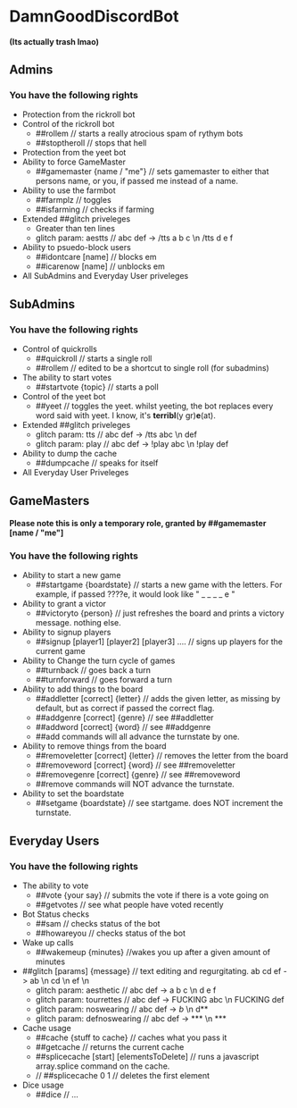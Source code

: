 # DamnGoodDiscordBot
#### (Its actually trash lmao)


## **Admins**

### You have the following rights
+ Protection from the rickroll bot
+ Control of the rickroll bot
    + ##rollem      // starts a really atrocious spam of rythym bots
    + ##stoptheroll // stops that hell
+ Protection from the yeet bot
+ Ability to force GameMaster
    + ##gamemaster {name / "me"}  // sets gamemaster to either that persons name, or you, if passed me instead of a name.
+ Ability to use the farmbot
    + ##farmplz   // toggles
    + ##isfarming // checks if farming
+ Extended ##glitch priveleges
    + Greater than ten lines
    + glitch param: aestts         // abc def -> /tts a b c \n /tts d e f
+ Ability to psuedo-block users
    + ##idontcare [name]  // blocks em
    + ##icarenow  [name]  // unblocks em
+ All SubAdmins and Everyday User priveleges


## **SubAdmins**

### You have the following rights
+ Control of quickrolls
    + ##quickroll // starts a single roll
    + ##rollem    // edited to be a shortcut to single roll (for subadmins)
+ The ability to start votes
    + ##startvote {topic}   // starts a poll
+ Control of the yeet bot
    + ##yeet  // toggles the yeet. whilst yeeting, the bot replaces every word said with yeet. I know, it's **terribl**(y gr)**e**(at).
+ Extended ##glitch priveleges
    + glitch param: tts            // abc def -> /tts abc \n def
    + glitch param: play           // abc def -> !play abc \n !play def
+ Ability to dump the cache
    + ##dumpcache // speaks for itself
+ All Everyday User Priveleges


## **GameMasters**
#### Please note this is only a temporary role, granted by ##gamemaster [name / "me"]

### You have the following rights
+ Ability to start a new game
    + ##startgame {boardstate}   // starts a new game with the letters. For example, if passed ????e, it would look like " _ _ _ _ e "
+ Ability to grant a victor
    + ##victoryto {person}  // just refreshes the board and prints a victory message. nothing else.
+ Ability to signup players
    + ##signup [player1] [player2] [player3] .... // signs up players for the current game
+ Ability to Change the turn cycle of games
    + ##turnback     // goes back a turn
    + ##turnforward  // goes forward a turn
+ Ability to add things to the board
    + ##addletter [correct] {letter}  // adds the given letter, as missing by default, but as correct if passed the correct flag.
    + ##addgenre [correct] {genre}    // see ##addletter
    + ##addword [correct] {word}      // see ##addgenre 
    + ##add commands will all advance the turnstate by one.
+ Ability to remove things from the board
    + ##removeletter [correct] {letter} // removes the letter from the board
    + ##removeword [correct] {word}     // see ##removeletter
    + ##removegenre [correct] {genre}   // see ##removeword
    + ##remove commands will NOT advance the turnstate.
+ Ability to set the boardstate
    + ##setgame {boardstate}  // see startgame. does NOT increment the turnstate.


## **Everyday Users**

### You have the following rights
+ The ability to vote
    + ##vote {your say}  // submits the vote if there is a vote going on
    + ##getvotes         // see what people have voted recently
+ Bot Status checks
    + ##sam // checks status of the bot
    + ##howareyou // checks status of the bot
+ Wake up calls
    + ##wakemeup {minutes}  //wakes you up after a given amount of minutes
+ ##glitch [params] {message} // text editing and regurgitating. ab cd ef -> ab \n cd \n ef \n
    + glitch param: aesthetic      // abc def -> a b c \n d e f
    + glitch param: tourrettes     // abc def -> FUCKING abc \n FUCKING def
    + glitch param: noswearing     // abc def -> *b* \n d**
    + glitch param: defnoswearing  // abc def -> *** \n ***
+ Cache usage
    + ##cache {stuff to cache} // caches what you pass it
    + ##getcache // returns the current cache
    + ##splicecache [start] [elementsToDelete] // runs a javascript array.splice command on the cache. 
    + // ##splicecache 0 1 // deletes the first element
+ Dice usage
    + ##dice // ...
